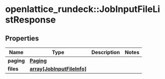 # openlattice_rundeck::JobInputFileListResponse

## Properties
Name | Type | Description | Notes
------------ | ------------- | ------------- | -------------
**paging** | [**Paging**](Paging.md) |  | 
**files** | [**array[JobInputFileInfo]**](JobInputFileInfo.md) |  | 


